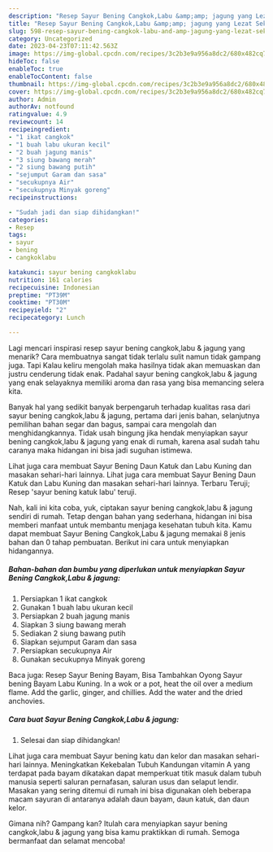 ```yaml
---
description: "Resep Sayur Bening Cangkok,Labu &amp;amp; jagung yang Lezat Sekali"
title: "Resep Sayur Bening Cangkok,Labu &amp;amp; jagung yang Lezat Sekali"
slug: 598-resep-sayur-bening-cangkok-labu-and-amp-jagung-yang-lezat-sekali
category: Uncategorized
date: 2023-04-23T07:11:42.563Z
image: https://img-global.cpcdn.com/recipes/3c2b3e9a956a8dc2/680x482cq70/sayur-bening-cangkoklabu-jagung-foto-resep-utama.jpg
hideToc: false
enableToc: true
enableTocContent: false
thumbnail: https://img-global.cpcdn.com/recipes/3c2b3e9a956a8dc2/680x482cq70/sayur-bening-cangkoklabu-jagung-foto-resep-utama.jpg
cover: https://img-global.cpcdn.com/recipes/3c2b3e9a956a8dc2/680x482cq70/sayur-bening-cangkoklabu-jagung-foto-resep-utama.jpg
author: Admin
authorAv: notfound
ratingvalue: 4.9
reviewcount: 14
recipeingredient:
- "1 ikat cangkok"
- "1 buah labu ukuran kecil"
- "2 buah jagung manis"
- "3 siung bawang merah"
- "2 siung bawang putih"
- "sejumput Garam dan sasa"
- "secukupnya Air"
- "secukupnya Minyak goreng"
recipeinstructions:

- "Sudah jadi dan siap dihidangkan!"
categories:
- Resep
tags:
- sayur
- bening
- cangkoklabu

katakunci: sayur bening cangkoklabu 
nutrition: 161 calories
recipecuisine: Indonesian
preptime: "PT39M"
cooktime: "PT30M"
recipeyield: "2"
recipecategory: Lunch

---
```



Lagi mencari inspirasi resep sayur bening cangkok,labu &amp; jagung yang menarik? Cara membuatnya sangat tidak terlalu sulit namun tidak gampang juga. Tapi Kalau keliru mengolah maka hasilnya tidak akan memuaskan dan justru cenderung tidak enak. Padahal sayur bening cangkok,labu &amp; jagung yang enak selayaknya memiliki aroma dan rasa yang bisa memancing selera kita.


Banyak hal yang sedikit banyak berpengaruh terhadap kualitas rasa dari sayur bening cangkok,labu &amp; jagung, pertama dari jenis bahan, selanjutnya pemilihan bahan segar dan bagus, sampai cara mengolah dan menghidangkannya. Tidak usah bingung jika hendak menyiapkan sayur bening cangkok,labu &amp; jagung yang enak di rumah, karena asal sudah tahu caranya maka hidangan ini bisa jadi suguhan istimewa.

Lihat juga cara membuat Sayur Bening Daun Katuk dan Labu Kuning dan masakan sehari-hari lainnya. Lihat juga cara membuat Sayur Bening Daun Katuk dan Labu Kuning dan masakan sehari-hari lainnya. Terbaru Teruji; Resep &#39;sayur bening katuk labu&#39; teruji.


Nah, kali ini kita coba, yuk, ciptakan sayur bening cangkok,labu &amp; jagung sendiri di rumah. Tetap dengan bahan yang sederhana, hidangan ini bisa memberi manfaat untuk membantu menjaga kesehatan tubuh kita. Kamu dapat membuat Sayur Bening Cangkok,Labu &amp; jagung memakai 8 jenis bahan dan 0 tahap pembuatan. Berikut ini cara untuk menyiapkan hidangannya.

<!--inarticleads1-->

##### Bahan-bahan dan bumbu yang diperlukan untuk menyiapkan Sayur Bening Cangkok,Labu &amp; jagung:

1. Persiapkan 1 ikat cangkok
1. Gunakan 1 buah labu ukuran kecil
1. Persiapkan 2 buah jagung manis
1. Siapkan 3 siung bawang merah
1. Sediakan 2 siung bawang putih
1. Siapkan sejumput Garam dan sasa
1. Persiapkan secukupnya Air
1. Gunakan secukupnya Minyak goreng


Baca juga: Resep Sayur Bening Bayam, Bisa Tambahkan Oyong Sayur bening Bayam Labu Kuning. In a wok or a pot, heat the oil over a medium flame. Add the garlic, ginger, and chillies. Add the water and the dried anchovies. 

<!--inarticleads2-->

##### Cara buat Sayur Bening Cangkok,Labu &amp; jagung:


1. Selesai dan siap dihidangkan!

Lihat juga cara membuat Sayur bening katu dan kelor dan masakan sehari-hari lainnya. Meningkatkan Kekebalan Tubuh Kandungan vitamin A yang terdapat pada bayam dikatakan dapat memperkuat titik masuk dalam tubuh manusia seperti saluran pernafasan, saluran usus dan selaput lendir. Masakan yang sering ditemui di rumah ini bisa digunakan oleh beberapa macam sayuran di antaranya adalah daun bayam, daun katuk, dan daun kelor. 

Gimana nih? Gampang kan? Itulah cara menyiapkan sayur bening cangkok,labu &amp; jagung yang bisa kamu praktikkan di rumah. Semoga bermanfaat dan selamat mencoba!
